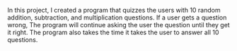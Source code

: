 In this project, I created a program that quizzes the users with 10 random addition, subtraction, and multiplication questions. If a user gets a question wrong,
The program will continue asking the user the question until they get it right. The program also takes the time it takes the user to answer all 10 questions.
